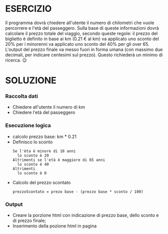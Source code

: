 # ESERCIZIO
Il programma dovrà chiedere all'utente il numero di chilometri che vuole percorrere e l'età del passeggero.
Sulla base di queste informazioni dovrà calcolare il prezzo totale del viaggio, secondo queste regole:
il prezzo del biglietto è definito in base ai km (0.21 € al km)
va applicato uno sconto del 20% per i minorenni
va applicato uno sconto del 40% per gli over 65.
L'output del prezzo finale va messo fuori in forma umana (con massimo due decimali, per indicare centesimi sul prezzo). Questo richiederà un minimo di ricerca. :wink:

# SOLUZIONE

### Raccolta dati
- Chiedere all'utente il numero di km
- Chiedere l'età del passeggero

### Esecuzione logica
  - calcolo prezzo base: km * 0.21
  - Definisco lo sconto
    ```
    Se l'èta è minore di 18 anni
      lo sconto è 20
    Altrimenti se l'età è maggiore di 65 anni
      lo sconto è 40
    Altrimenti 
      lo sconto è 0
    ```
  - Calcolo del prezzo scontato
    ```
    prezzoScontato = prezo base - (prezzo base * sconto / 100)
    ```

  ### Output
  - Creare la porzione html con indicazione di prezzo base, dello sconto e di prezzo finale;
  - Inserimento della pozione html in pagina
